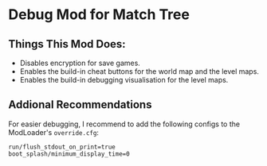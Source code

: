 # Debug Mod for Match Tree

## Things This Mod Does:

- Disables encryption for save games.
- Enables the build-in cheat buttons for the world map and the level maps.
- Enables the build-in debugging visualisation for the level maps.

## Addional Recommendations

For easier debugging, I recommend to add the following configs to the ModLoader's `override.cfg`:
```
run/flush_stdout_on_print=true
boot_splash/minimum_display_time=0
```
